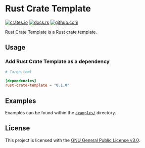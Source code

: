 # Rust Crate Template

[![crates.io](https://img.shields.io/crates/v/rust-crate-template.svg)](https://crates.io/crates/rust-crate-template)
[![docs.rs](https://docs.rs/rust-crate-template/badge.svg)](https://docs.rs/rust-crate-template)
[![github.com](https://github.com/Fuwn/rust-crate-template/actions/workflows/check.yaml/badge.svg?branch=main)](https://github.com/Fuwn/rust-crate-template/actions/workflows/check.yaml)

Rust Crate Template is a Rust crate template.

## Usage

### Add Rust Crate Template as a dependency

```toml
# Cargo.toml

[dependencies]
rust-crate-template = "0.1.0"
```

## Examples

Examples can be found within the
[`examples/`](https://github.com/Fuwn/rust-crate-template/tree/main/examples) directory.

## License

This project is licensed with the
[GNU General Public License v3.0](https://github.com/Fuwn/rust-crate-template/blob/main/LICENSE).
